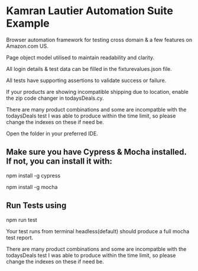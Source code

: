# Kamran Lautier Automation Suite Example

Browser automation framework for testing cross domain & a few features on Amazon.com US.


Page object model utilised to maintain readability and clarity.

All login details & test data can be filled in the fixturevalues.json file.

All tests have supporting assertions to validate success or failure.

If your products are showing incompatible shipping due to location, enable the zip code changer in todaysDeals.cy.

There are many product combinations and some are incompatble with the todaysDeals test I was able to produce within the time limit, so please change the indexes on these if need be.

Open the folder in your preferred IDE.

## Make sure you have Cypress & Mocha installed. If not, you can install it with:

npm install -g cypress

npm install -g mocha
## Run Tests using

npm run test

Your test runs from terminal headless(default) should produce a full mocha test report. 

There are many product combinations and some are incompatble with the todaysDeals test I was able to produce within the time limit, so please change the indexes on these if need be.
